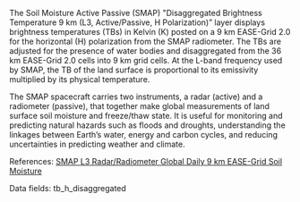 The Soil Moisture Active Passive (SMAP) "Disaggregated Brightness Temperature 9 km (L3, Active/Passive, H Polarization)” layer displays brightness temperatures (TBs) in Kelvin (K) posted on a 9 km EASE-Grid 2.0 for the horizontal (H) polarization from the SMAP radiometer. The TBs are adjusted for the presence of water bodies and disaggregated from the 36 km EASE-Grid 2.0 cells into 9 km grid cells. At the L-band frequency used by SMAP, the TB of the land surface is proportional to its emissivity multiplied by its physical temperature.

The SMAP spacecraft carries two instruments, a radar (active) and a radiometer (passive), that together make global measurements of land surface soil moisture and freeze/thaw state. It is useful for monitoring and predicting natural hazards such as floods and droughts, understanding the linkages between Earth’s water, energy and carbon cycles, and reducing uncertainties in predicting weather and climate.

References: [SMAP L3 Radar/Radiometer Global Daily 9 km EASE-Grid Soil Moisture](http://nsidc.org/data/spl3smap/)

Data fields: tb_h_disaggregated
